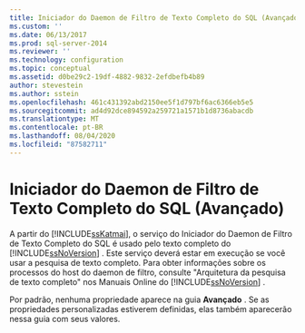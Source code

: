 ```yaml
---
title: Iniciador do Daemon de Filtro de Texto Completo do SQL (Avançado) | Microsoft Docs
ms.custom: ''
ms.date: 06/13/2017
ms.prod: sql-server-2014
ms.reviewer: ''
ms.technology: configuration
ms.topic: conceptual
ms.assetid: d0be29c2-19df-4882-9832-2efdbefb4b89
author: stevestein
ms.author: sstein
ms.openlocfilehash: 461c431392abd2150ee5f1d797bf6ac6366eb5e5
ms.sourcegitcommit: ad4d92dce894592a259721a1571b1d8736abacdb
ms.translationtype: MT
ms.contentlocale: pt-BR
ms.lasthandoff: 08/04/2020
ms.locfileid: "87582711"
---
```

# <a name="sql-full-text-filter-daemon-launcher-advanced"></a>Iniciador do Daemon de Filtro de Texto Completo do SQL (Avançado)
  A partir do [!INCLUDE[ssKatmai](../../includes/sskatmai-md.md)], o serviço do Iniciador do Daemon de Filtro de Texto Completo do SQL é usado pelo texto completo do [!INCLUDE[ssNoVersion](../../includes/ssnoversion-md.md)] . Este serviço deverá estar em execução se você usar a pesquisa de texto completo. Para obter informações sobre os processos do host do daemon de filtro, consulte "Arquitetura da pesquisa de texto completo" nos Manuais Online do [!INCLUDE[ssNoVersion](../../includes/ssnoversion-md.md)] .  
  
 Por padrão, nenhuma propriedade aparece na guia **Avançado** . Se as propriedades personalizadas estiverem definidas, elas também aparecerão nessa guia com seus valores.  
  
  
